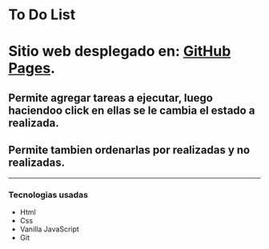 # To Do List

# Sitio web desplegado en: [GitHub Pages](https://angelcarballeira.github.io/js-clima-app/).

## Permite agregar tareas a ejecutar, luego haciendoo click en ellas se le cambia el estado a realizada.
## Permite tambien ordenarlas por realizadas y no realizadas.
---

### Tecnologias usadas

- Html
- Css
- Vanilla JavaScript
- Git


